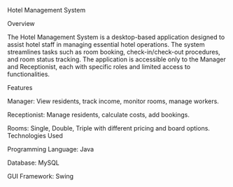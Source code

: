 Hotel Management System

Overview

The Hotel Management System is a desktop-based application designed to assist hotel staff in managing essential hotel operations. The system streamlines tasks such as room booking, check-in/check-out procedures, and room status tracking. The application is accessible only to the Manager and Receptionist, each with specific roles and limited access to functionalities.

Features

Manager: View residents, track income, monitor rooms, manage workers.

Receptionist: Manage residents, calculate costs, add bookings.

Rooms: Single, Double, Triple with different pricing and board options.
Technologies Used

Programming Language: Java

Database: MySQL

GUI Framework: Swing
